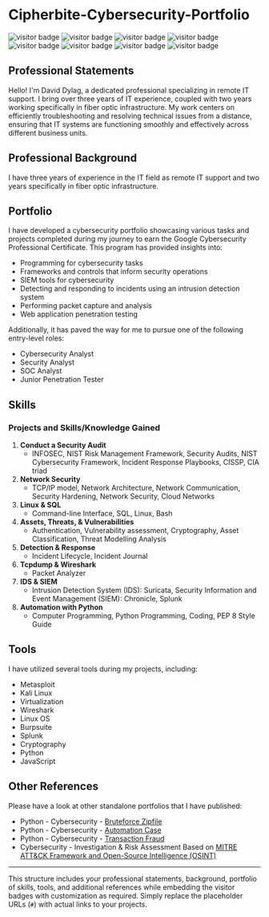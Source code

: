 # Cipherbite-Cybersecurity-Portfolio

![visitor badge](https://visitor-badge.laobi.icu/badge?page_id=DavidDylag.CybersecurityPortfolio)
![visitor badge](https://visitor-badge.laobi.icu/badge?page_id=DavidDylag.CybersecurityPortfolio&left_text=MyPageVisitors)
![visitor badge](https://visitor-badge.laobi.icu/badge?page_id=DavidDylag.CybersecurityPortfolio&left_text=My%20Page%20Visitors)
![visitor badge](https://visitor-badge.laobi.icu/badge?page_id=DavidDylag.CybersecurityPortfolio&left_color=red&right_color=green)
![visitor badge](https://visitor-badge.laobi.icu/badge?page_id=DavidDylag.CybersecurityPortfolio&left_color=red&right_color=green&left_text=HelloVisitors)
![visitor badge](https://visitor-badge.laobi.icu/badge?page_id=DavidDylag.CybersecurityPortfolio&left_color=red&right_color=green&left_text=Hello%20Visitors)
![visitor badge](https://visitor-badge.laobi.icu/badge?page_id=DavidDylag.CybersecurityPortfolio-query&query_only=true)
![visitor badge](https://visitor-badge.laobi.icu/badge?page_id=DavidDylag.CybersecurityPortfolio&format=true)

## Professional Statements

Hello! I'm David Dylag, a dedicated professional specializing in remote IT support. I bring over three years of IT experience, coupled with two years working specifically in fiber optic infrastructure. My work centers on efficiently troubleshooting and resolving technical issues from a distance, ensuring that IT systems are functioning smoothly and effectively across different business units.

## Professional Background

I have three years of experience in the IT field as remote IT support and two years specifically in fiber optic infrastructure.

## Portfolio

I have developed a cybersecurity portfolio showcasing various tasks and projects completed during my journey to earn the Google Cybersecurity Professional Certificate. This program has provided insights into:

- Programming for cybersecurity tasks
- Frameworks and controls that inform security operations
- SIEM tools for cybersecurity
- Detecting and responding to incidents using an intrusion detection system
- Performing packet capture and analysis
- Web application penetration testing

Additionally, it has paved the way for me to pursue one of the following entry-level roles:

- Cybersecurity Analyst
- Security Analyst
- SOC Analyst
- Junior Penetration Tester

## Skills

### Projects and Skills/Knowledge Gained

1. **Conduct a Security Audit**
   - INFOSEC, NIST Risk Management Framework, Security Audits, NIST Cybersecurity Framework, Incident Response Playbooks, CISSP, CIA triad
2. **Network Security**
   - TCP/IP model, Network Architecture, Network Communication, Security Hardening, Network Security, Cloud Networks
3. **Linux & SQL**
   - Command-line Interface, SQL, Linux, Bash
4. **Assets, Threats, & Vulnerabilities**
   - Authentication, Vulnerability assessment, Cryptography, Asset Classification, Threat Modelling Analysis
5. **Detection & Response**
   - Incident Lifecycle, Incident Journal
6. **Tcpdump & Wireshark**
   - Packet Analyzer
7. **IDS & SIEM**
   - Intrusion Detection System (IDS): Suricata, Security Information and Event Management (SIEM): Chronicle, Splunk
8. **Automation with Python**
   - Computer Programming, Python Programming, Coding, PEP 8 Style Guide

## Tools

I have utilized several tools during my projects, including:

- Metasploit
- Kali Linux
- Virtualization
- Wireshark
- Linux OS
- Burpsuite
- Splunk
- Cryptography
- Python
- JavaScript

## Other References

Please have a look at other standalone portfolios that I have published:

- Python - Cybersecurity - [Bruteforce Zipfile](#)
- Python - Cybersecurity - [Automation Case](#)
- Python - Cybersecurity - [Transaction Fraud](#)
- Cybersecurity - Investigation & Risk Assessment Based on [MITRE ATT&CK Framework and Open-Source Intelligence (OSINT)](#)

---

This structure includes your professional statements, background, portfolio of skills, tools, and additional references while embedding the visitor badges with customization as required. Simply replace the placeholder URLs (`#`) with actual links to your projects.  
